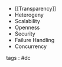 - [[Transparency]]
- Heterogeny
- Scalability
- Openness
- Security
- Failure Handling
- Concurrency









tags : #dc